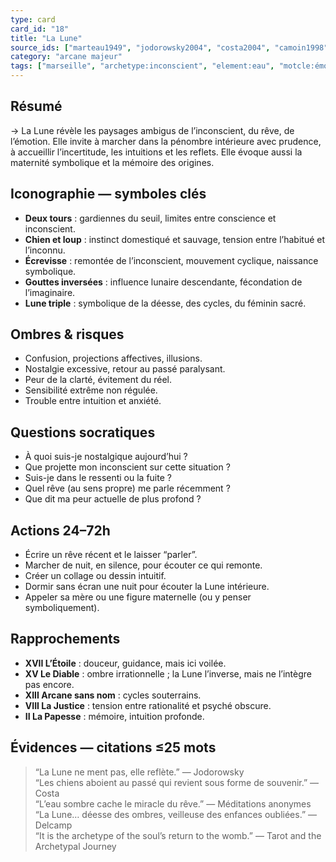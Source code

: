 ```yaml
---
type: card
card_id: "18"
title: "La Lune"
source_ids: ["marteau1949", "jodorowsky2004", "costa2004", "camoin1998", "bendov2017", "delcamp1984", "nadolny2005", "jung", "meditations_anonymes", "tarot_archetypal_journey"]
category: "arcane majeur"
tags: ["marseille", "archetype:inconscient", "element:eau", "motcle:émotion", "motcle:illusion", "motcle:maternité", "cycle:nuit"]
---
```


## Résumé
→ La Lune révèle les paysages ambigus de l’inconscient, du rêve, de l’émotion. Elle invite à marcher dans la pénombre intérieure avec prudence, à accueillir l’incertitude, les intuitions et les reflets. Elle évoque aussi la maternité symbolique et la mémoire des origines.

## Iconographie — symboles clés
- **Deux tours** : gardiennes du seuil, limites entre conscience et inconscient.
- **Chien et loup** : instinct domestiqué et sauvage, tension entre l’habitué et l’inconnu.
- **Écrevisse** : remontée de l’inconscient, mouvement cyclique, naissance symbolique.
- **Gouttes inversées** : influence lunaire descendante, fécondation de l’imaginaire.
- **Lune triple** : symbolique de la déesse, des cycles, du féminin sacré.

## Ombres & risques
- Confusion, projections affectives, illusions.
- Nostalgie excessive, retour au passé paralysant.
- Peur de la clarté, évitement du réel.
- Sensibilité extrême non régulée.
- Trouble entre intuition et anxiété.

## Questions socratiques
- À quoi suis-je nostalgique aujourd’hui ?
- Que projette mon inconscient sur cette situation ?
- Suis-je dans le ressenti ou la fuite ?
- Quel rêve (au sens propre) me parle récemment ?
- Que dit ma peur actuelle de plus profond ?

## Actions 24–72h
- Écrire un rêve récent et le laisser “parler”.
- Marcher de nuit, en silence, pour écouter ce qui remonte.
- Créer un collage ou dessin intuitif.
- Dormir sans écran une nuit pour écouter la Lune intérieure.
- Appeler sa mère ou une figure maternelle (ou y penser symboliquement).

## Rapprochements
- **XVII L’Étoile** : douceur, guidance, mais ici voilée.
- **XV Le Diable** : ombre irrationnelle ; la Lune l’inverse, mais ne l’intègre pas encore.
- **XIII Arcane sans nom** : cycles souterrains.
- **VIII La Justice** : tension entre rationalité et psyché obscure.
- **II La Papesse** : mémoire, intuition profonde.

## Évidences — citations ≤25 mots
> “La Lune ne ment pas, elle reflète.” — Jodorowsky  
> “Les chiens aboient au passé qui revient sous forme de souvenir.” — Costa  
> “L’eau sombre cache le miracle du rêve.” — Méditations anonymes  
> “La Lune… déesse des ombres, veilleuse des enfances oubliées.” — Delcamp  
> “It is the archetype of the soul’s return to the womb.” — Tarot and the Archetypal Journey
